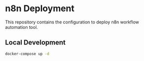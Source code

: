# n8n Deployment

This repository contains the configuration to deploy n8n workflow automation tool.

## Local Development
```bash
docker-compose up -d
